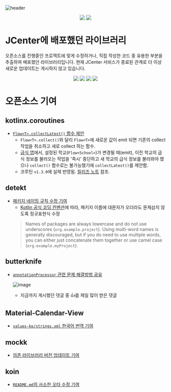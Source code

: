 ![header](https://capsule-render.vercel.app/api?type=waving&color=0:2C70CE,100:006AFB&fontColor=FFFFFF&height=200&section=header&text=About%20Me)

<div align="center">
    <img src="https://github-readme-stats.vercel.app/api?username=boxresin&count_private=true&show_icons=true&bg_color=2A2B37&title_color=2C70CE&icon_color=2C70CE&text_color=CCCCCC&locale=kr"/>
    <img src="https://github-readme-stats.vercel.app/api/top-langs/?username=boxresin&bg_color=2A2B37&title_color=2C70CE&icon_color=2C70CE&text_color=CCCCCC&locale=kr"/>
</div>

# JCenter에 배포했던 라이브러리
오픈소스를 진행중인 프로젝트에 맞게 수정하거나, 직접 작성한 코드 중 유용한 부분을 추출하여 배포했던 라이브러리입니다. 현재 JCenter 서비스가 종료된 관계로 더 이상 새로운 업데이트는 게시하지 않고 있습니다.

<div align="center">

[<img src="https://github-readme-stats.vercel.app/api/pin/?username=boxresin&repo=AndroidThreadSwitcher"/>](https://github.com/BoxResin/AndroidThreadSwitcher)
[<img src="https://github-readme-stats.vercel.app/api/pin/?username=boxresin&repo=JavaHTTP"/>](https://github.com/BoxResin/JavaHTTP)
[<img src="https://github-readme-stats.vercel.app/api/pin/?username=boxresin&repo=MarkdownViewSupport"/>](https://github.com/BoxResin/MarkdownViewSupport)
[<img src="https://github-readme-stats.vercel.app/api/pin/?username=boxresin&repo=AndroidCameraHelper"/>](https://github.com/BoxResin/AndroidCameraHelper)

</div>

# 오픈소스 기여
## kotlinx.coroutines
- [`Flow<T>.collectLatest()` 함수 제안](https://github.com/Kotlin/kotlinx.coroutines/issues/1269)
    - `Flow<T>.collect()`와 달리 `Flow<T>`에 새로운 값이 emit 되면 기존의 collect 작업을 취소하고 새로 collect 하는 함수.
    - [급식 앱](https://play.google.com/store/apps/details?id=winapi251.app.schoolmeal)에서, 설정된 학교(`Flow<School>`)가 변경될 때(emit), 이전 학교의 급식 정보를 불러오는 작업을 '즉시' 중단하고 새 학교의 급식 정보를 불러와야 했으나 `collect()` 함수로는 불가능했기에 `collectLatest()`를 제안함.
    - 코루틴 `v1.3.0`에 실제 반영됨. [릴리즈 노트](https://github.com/Kotlin/kotlinx.coroutines/releases/tag/1.3.0-rc2) 참조.

## detekt
- [패키지 네이밍 규칙 수정 기여](https://github.com/detekt/detekt/pull/1434)
    - [Kotlin 공식 코딩 컨벤션](https://kotlinlang.org/docs/coding-conventions.html#naming-rules)에 따라, 패키지 이름에 대문자가 오더라도 문제삼지 않도록 정규표현식 수정
    > Names of packages are always lowercase and do not use underscores (`org.example.project`). Using multi-word names is generally discouraged, but if you do need to use multiple words, you can either just concatenate them together or use camel case (`org.example.myProject`).

## butterknife
- [`annotationProcessor` 관련 문제 해결방법 공유](https://github.com/JakeWharton/butterknife/issues/908#issuecomment-298167584)
    
    ![image](https://user-images.githubusercontent.com/13031505/171043844-fff83f6d-0e24-4741-8e6b-ae7d7b88b8ed.png)
    - 지금까지 게시했던 댓글 중 👍를 제일 많이 받은 댓글

## Material-Calendar-View
- [`values-ko/strings.xml` 한국어 번역 기여](https://github.com/Applandeo/Material-Calendar-View/pull/133)

## mockk
- [의존 라이브러리 버전 업데이트 기여](https://github.com/mockk/mockk/pull/162)

## koin
- [`README.md`의 사소한 오타 수정 기여](https://github.com/InsertKoinIO/koin/pull/478)
